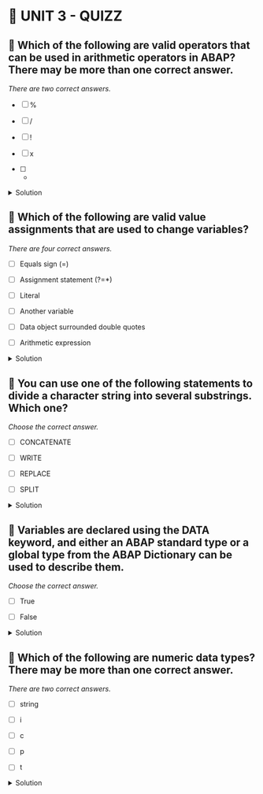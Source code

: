 # 🌸 UNIT 3 - QUIZZ

## 💮 Which of the following are valid operators that can be used in arithmetic operators in ABAP? There may be more than one correct answer.

_There are two correct answers._

- [ ] %

- [ ] /

- [ ] !

- [ ] x

- [ ] -

<details>
  <summary>Solution</summary>

- [ ] %

- [x] /

- [ ] !

- [ ] x

- [x] -

</details>

## 💮 Which of the following are valid value assignments that are used to change variables?

_There are four correct answers._

- [ ] Equals sign (=)

- [ ] Assignment statement (?=\*)

- [ ] Literal

- [ ] Another variable

- [ ] Data object surrounded double quotes

- [ ] Arithmetic expression

<details>
  <summary>Solution</summary>

- [x] Equals sign (=)

- [ ] Assignment statement (?=\*)

- [x] Literal

- [x] Another variable

- [ ] Data object surrounded double quotes

- [x] Arithmetic expression

</details>

## 💮 You can use one of the following statements to divide a character string into several substrings. Which one?

_Choose the correct answer._

- [ ] CONCATENATE

- [ ] WRITE

- [ ] REPLACE

- [ ] SPLIT

<details>
  <summary>Solution</summary>

- [ ] CONCATENATE

- [ ] WRITE

- [ ] REPLACE

- [x] SPLIT

</details>

## 💮 Variables are declared using the DATA keyword, and either an ABAP standard type or a global type from the ABAP Dictionary can be used to describe them.

_Choose the correct answer._

- [ ] True

- [ ] False

<details>
  <summary>Solution</summary>

- [x] True

- [ ] False

</details>

## 💮 Which of the following are numeric data types? There may be more than one correct answer.

_There are two correct answers._

- [ ] string

- [ ] i

- [ ] c

- [ ] p

- [ ] t

<details>
  <summary>Solution</summary>

- [ ] string

- [x] i

- [ ] c

- [x] p

- [ ] t

</details>
